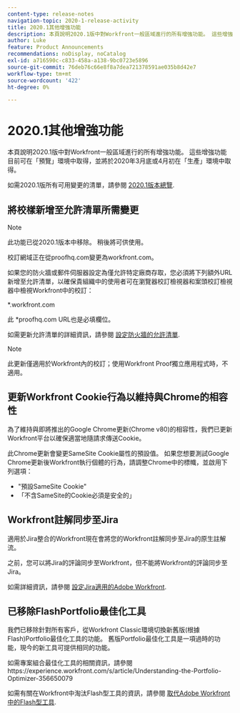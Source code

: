 ```yaml
---
content-type: release-notes
navigation-topic: 2020-1-release-activity
title: 2020.1其他增強功能
description: 本頁說明2020.1版中對Workfront一般區域進行的所有增強功能。 這些增強功能目前可在「預覽」環境中取得，並將於2020年3月底或4月初在「生產」環境中取得。
author: Luke
feature: Product Announcements
recommendations: noDisplay, noCatalog
exl-id: a716590c-c833-458a-a138-9bc0723e5896
source-git-commit: 76deb76c66e8f8a7dea721378591ae035b8d42e7
workflow-type: tm+mt
source-wordcount: '422'
ht-degree: 0%

---
```


# 2020.1其他增強功能

本頁說明2020.1版中對Workfront一般區域進行的所有增強功能。 這些增強功能目前可在「預覽」環境中取得，並將於2020年3月底或4月初在「生產」環境中取得。

如需2020.1版所有可用變更的清單，請參閱 [2020.1版本總覽](../../../product-announcements/product-releases/2020.1-release-activity/2020.1-release-overview.md).

## 將校樣新增至允許清單所需變更

>[!NOTE]
>
>此功能已從2020.1版本中移除。 稍後將可供使用。

校訂網域正在從proofhq.com變更為workfront.com。

如果您的防火牆或郵件伺服器設定為僅允許特定廠商存取，您必須將下列額外URL新增至允許清單，以確保貴組織中的使用者可在瀏覽器校訂檢視器和案頭校訂檢視器中檢視Workfront中的校訂：

&#42;.workfront.com

此 &#42;proofhq.com URL也是必填欄位。

如需更新允許清單的詳細資訊，請參閱 [設定防火牆的允許清單](../../../administration-and-setup/get-started-wf-administration/configure-your-firewall.md).

>[!NOTE]
>
>此更新僅適用於Workfront內的校訂；使用Workfront Proof獨立應用程式時，不適用。

## 更新Workfront Cookie行為以維持與Chrome的相容性

為了維持與即將推出的Google Chrome更新(Chrome v80)的相容性，我們已更新Workfront平台以確保適當地隨請求傳送Cookie。

此Chrome更新會變更SameSite Cookie屬性的預設值。 如果您想要測試Google Chrome更新後Workfront執行個體的行為，請調整Chrome中的標幟，並啟用下列選項：

* &quot;預設SameSite Cookie&quot;
* 「不含SameSite的Cookie必須是安全的」

## Workfront註解同步至Jira

適用於Jira整合的Workfront現在會將您的Workfront註解同步至Jira的原生註解流。

之前，您可以將Jira的評論同步至Workfront，但不能將Workfront的評論同步至Jira。

如需詳細資訊，請參閱 [設定Jira適用的Adobe Workfront](../../../workfront-integrations-and-apps/use-workfront-with-jira/configure-workfront-for-jira.md).

## 已移除FlashPortfolio最佳化工具

我們已移除針對所有客戶，從Workfront Classic環境切換新舊版(根據Flash)Portfolio最佳化工具的功能。 舊版Portfolio最佳化工具是一項過時的功能，現今的新工具可提供相同的功能。

如需專案組合最佳化工具的相關資訊，請參閱https://experience.workfront.com/s/article/Understanding-the-Portfolio-Optimizer-356650079

如需有關在Workfront中淘汰Flash型工具的資訊，請參閱 [取代Adobe Workfront中的Flash型工具](../../../product-announcements/announcements/announcement-archive/replace-flash-tools.md).
